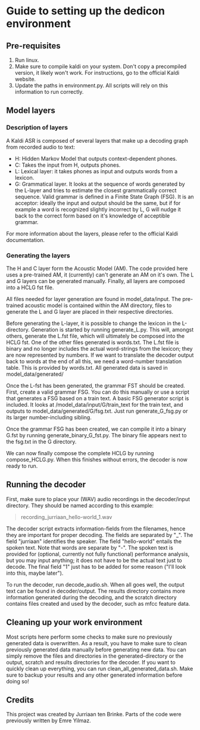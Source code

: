 Guide to setting up the dedicon environment
===========================================

Pre-requisites
--------------
1. Run linux.
2. Make sure to compile kaldi on your system. Don't copy a precompiled version, it likely won't work. For instructions, go to the official Kaldi website.
3. Update the paths in environment.py. All scripts will rely on this information to run correctly.

Model layers
------------
### Description of layers ###
A Kaldi ASR is composed of several layers that make up a decoding graph from recorded audio to text:

- H: Hidden Markov Model that outputs context-dependent phones.
- C: Takes the input from H, outputs phones.
- L: Lexical layer: it takes phones as input and outputs words from a lexicon.
- G: Grammatical layer. It looks at the sequence of words generated by the L-layer and tries to estimate the closest grammatically correct sequence. Valid grammar is defined in a Finite State Graph (FSG). It is an acceptor: ideally the input and output should be the same, but if for example a word is recognized slightly incorrect by L, G will nudge it back to the correct form based on it's knowledge of acceptible grammar.

For more information about the layers, please refer to the official Kaldi documentation.

### Generating the layers ###
The H and C layer form the Acoustic Model (AM). The code provided here uses a pre-trained AM, it (currently) can't generate an AM on it's own. The L and G layers can be generated manually. Finally, all layers are composed into a HCLG fst file.

All files needed for layer generation are found in model_data/input. The pre-trained acoustic model is contained within the AM directory, files to generate the L and G layer are placed in their respective directories.

Before generating the L-layer, it is possible to change the lexicon in the L-directory. Generation is started by running generate_L.py. This will, amongst others, generate the L.fst file, which will ultimately be composed into the HCLG fst. One of the other files generated is words.txt. The L.fst file is binary and no longer includes the actual word-strings from the lexicon; they are now represented by numbers. If we want to translate the decoder output back to words at the end of all this, we need a word-number translation table. This is provided by words.txt. All generated data is saved in model_data/generated/

Once the L-fst has been generated, the grammar FST should be created. First, create a valid grammar FSG. You can do this manually or use a script that generates a FSG based on a train text. A basic FSG generator script is included. It looks at /model_data/input/G/train_text for the train text, and outputs to model_data/generated/G/fsg.txt. Just run generate_G_fsg.py or its larger number-including sibling.

Once the grammar FSG has been created, we can compile it into a binary G.fst by running generate_binary_G_fst.py. The binary file appears next to the fsg.txt in the G directory.

We can now finally compose the complete HCLG by running compose_HCLG.py. When this finishes without errors, the decoder is now ready to run.

Running the decoder
-------------------
First, make sure to place your (WAV) audio recordings in the decoder/input directory. They should be named according to this example:
> recording_jurriaan_hello-world_1.wav

The decoder script extracts information-fields from the filenames, hence they are important for proper decoding. The fields are separated by "_". The field "jurriaan" identifies the speaker. The field "hello-world" entails the spoken text. Note that words are separate by "-". The spoken text is provided for (optional, currently not fully functional) performance analysis, but you may input anything; it does not have to be the actual text just to decode. The final field "1" just has to be added for some reason ("I'll look into this, maybe later").

To run the decoder, run decode_audio.sh. When all goes well, the output text can be found in decoder/output. The results directory contains more information generated during the decoding, and the scratch directory contains files created and used by the decoder, such as mfcc feature data. 

Cleaning up your work environment
---------------------------------
Most scripts here perform some checks to make sure no previously generated data is overwritten. As a result, you have to make sure to clean previously generated data manually before generating new data. You can simply remove the files and directories in the generated-directory or the output, scratch and results directories for the decoder. If you want to quickly clean up everything, you can run clean_all_generated_data.sh. Make sure to backup your results and any other generated information before doing so!

Credits
-------
This project was created by Jurriaan ten Brinke. Parts of the code were previously written by Emre Yilmaz.
